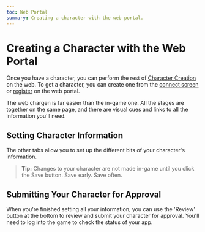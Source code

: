 ```yaml
---
toc: Web Portal
summary: Creating a character with the web portal.
---
```


# Creating a Character with the Web Portal

Once you have a character, you can perform the rest of [Character Creation](/help/chargen) on the web.  To get a character, you can create one from the [connect screen](/help/connect) or  [register](/help/website/web_login) on the web portal.

The web chargen is far easier than the in-game one.  All the stages are together on the same page, and there are visual cues and links to all the information you'll need.

## Setting Character Information

The other tabs allow you to set up the different bits of your character's information.  

> **Tip:** Changes to your character are not made in-game until you click the Save button.  Save early.  Save often.

## Submitting Your Character for Approval

When you're finished setting all your information, you can use the 'Review' button at the bottom to review and submit your character for approval.  You'll need to log into the game to check the status of your app.